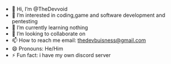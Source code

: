 - 👋 Hi, I’m @TheDevvoid
- 👀 I’m interested in coding,game and software development and pentesting
- 🌱 I’m currently learning nothing
- 💞️ I’m looking to collaborate on 
- 📫 How to reach me email: thedevbuisness@gmail.com
- 😄 Pronouns: He/Him
- ⚡ Fun fact: i have my own discord server

<!---
TheDevvoid/TheDevvoid is a ✨ special ✨ repository because its `README.md` (this file) appears on your GitHub profile.
You can click the Preview link to take a look at your changes.
--->
